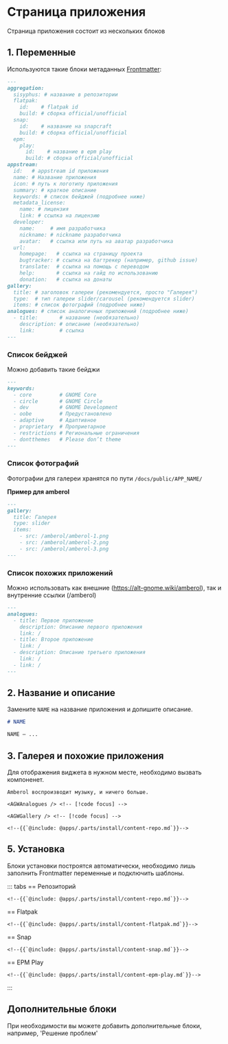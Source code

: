 # Страница приложения

Страница приложения состоит из нескольких блоков

## 1. Переменные

Используются такие блоки метаданных [Frontmatter](/reference/pages/vitepress#frontmatter):

```markdown
---
aggregation:
  sisyphus: # название в репозитории
  flatpak:
    id:    # flatpak id
    build: # сборка official/unofficial
  snap:
    id:    # название на snapcraft
    build: # сборка official/unofficial
  epm:
    play:
      id:    # название в epm play
      build: # сборка official/unofficial
appstream:
  id:   # appstream id приложения
  name: # Название приложения
  icon: # путь к логотипу приложения
  summary: # краткое описание
  keywords: # список бейджей (подробнее ниже)
  metadata_license:
    name: # лицензия
    link: # ссылка на лицензию
  developer:
    name:     # имя разработчика
    nickname: # nickname разработчика
    avatar:   # ссылка или путь на аватар разработчика
  url:
    homepage:   # ссылка на страницу проекта
    bugtracker: # ссылка на багтрекер (например, github issue)
    translate:  # ссылка на помощь с переводом
    help:       # ссылка на гайд по использованию
    donation:   # ссылка на донаты
gallery:
  title: # заголовок галереи (рекомендуется, просто "Галерея")
  type:  # тип галереи slider/carousel (рекомендуется slider)
  items: # список фотографий (подробнее ниже)
analogues: # список аналогичных приложений (подробнее ниже)
  - title:       # название (необязательно)
    description: # описание (необязательно)
    link:        # ссылка
---
```

### Список бейджей

Можно добавить такие бейджи

```markdown
---
keywords:
  - core         # GNOME Core
  - circle       # GNOME Circle
  - dev          # GNOME Development
  - oobe         # Предустановлено
  - adaptive     # Адаптивное
  - proprietary  # Проприетарное
  - restrictions # Региональные ограничения
  - dontthemes   # Please don’t theme
---
```

### Список фотографий

Фотографии для галереи хранятся по пути `/docs/public/APP_NAME/`

**Пример для amberol**

```markdown
---
gallery:
  title: Галерея
  type: slider
  items:
    - src: /amberol/amberol-1.png
    - src: /amberol/amberol-2.png
    - src: /amberol/amberol-3.png
---
```


### Список похожих приложений

Можно использовать как внешние (https://alt-gnome.wiki/amberol), так и внутренние ссылки (/amberol)

```markdown
---
analogues:
  - title: Первое приложение
    description: Описание первого приложения
    link: /
  - title: Второе приложение
    link: /
  - description: Описание третьего приложения
    link: /
  - link: /
---
```

## 2. Название и описание

Замените `NAME` на название приложения и допишите описание.

```markdown
# NAME

NAME — ...
```

## 3. Галерея и похожие приложения

Для отображения виджета в нужном месте, необходимо вызвать компоненет.

```markdown-vue
Amberol воспроизводит музыку, и ничего больше.

<AGWAnalogues /> <!-- [!code focus] -->

<AGWGallery /> <!-- [!code focus] -->

<!--{{`@include: @apps/.parts/install/content-repo.md`}}-->
```

## 5. Установка

Блоки установки построятся автоматически, необходимо лишь заполнить Frontmatter переменные и подключить шаблоны.

::: tabs
== Репозиторий

```markdown-vue
<!--{{`@include: @apps/.parts/install/content-repo.md`}}-->
```

== Flatpak

```markdown-vue
<!--{{`@include: @apps/.parts/install/content-flatpak.md`}}-->
```

== Snap

```markdown-vue
<!--{{`@include: @apps/.parts/install/content-snap.md`}}-->
```

== EPM Play

```markdown-vue
<!--{{`@include: @apps/.parts/install/content-epm-play.md`}}-->
```

:::

## Дополнительные блоки

При необходимости вы можете добавить дополнительные блоки, например, 'Решение проблем'
